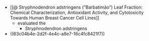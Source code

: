 - [[@ Stryphnodendron adstringens (“Barbatimão”) Leaf Fraction: Chemical Characterization, Antioxidant Activity, and Cytotoxicity Towards Human Breast Cancer Cell Lines]]
	- evaluated the
		- Stryphnodendron adstringens
- ((63c04b4e-2d2f-4e4c-a8e7-16c4fc8421f7))